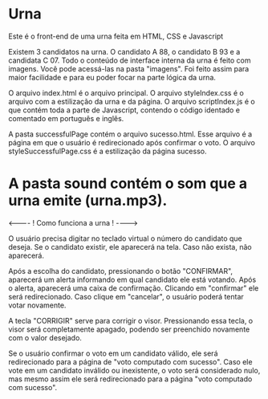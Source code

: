 # Urna
Este é o front-end de uma urna feita em HTML, CSS e Javascript

Existem 3 candidatos na urna. O candidato A 88, o candidato B 93 e a candidata C 07. 
Todo o conteúdo de interface interna da urna é feito com imagens. Você pode acessá-las na pasta "imagens". Foi feito assim para maior facilidade e para eu poder focar na parte lógica da urna.

O arquivo index.html é o arquivo principal. O arquivo styleIndex.css é o arquivo com a estilização da urna e da página. O arquivo scriptIndex.js é o que contém toda a parte de Javascript, contendo o código identado e comentado em português e inglês.

A pasta successfulPage contém o arquivo sucesso.html. Esse arquivo é a página em que o usuário é redirecionado após confirmar o voto. O arquivo styleSuccessfulPage.css é a estilização da página sucesso.

A pasta sound contém o som que a urna emite (urna.mp3).
==============================================================

<---- ! Como funciona a urna ! ---->

O usuário precisa digitar no teclado virtual o número do candidato que deseja. Se o candidato existir, ele aparecerá na tela. Caso não exista, não aparecerá.

Após a escolha do candidato, pressionando o botão "CONFIRMAR", aparecerá um alerta informando em qual candidato ele está votando. Após o alerta, aparecerá uma caixa de confirmação. Clicando em "confirmar" ele será redirecionado. Caso clique em "cancelar", o usuário poderá tentar votar novamente.

A tecla "CORRIGIR" serve para corrigir o visor. Pressionando essa tecla, o visor será completamente apagado, podendo ser preenchido novamente com o valor desejado.

Se o usuário confirmar o voto em um candidato válido, ele será redirecionado para a página de "voto computado com sucesso". Caso ele vote em um candidato inválido ou 
inexistente, o voto será considerado nulo, mas mesmo assim ele será redirecionado para a página "voto computado com sucesso".
